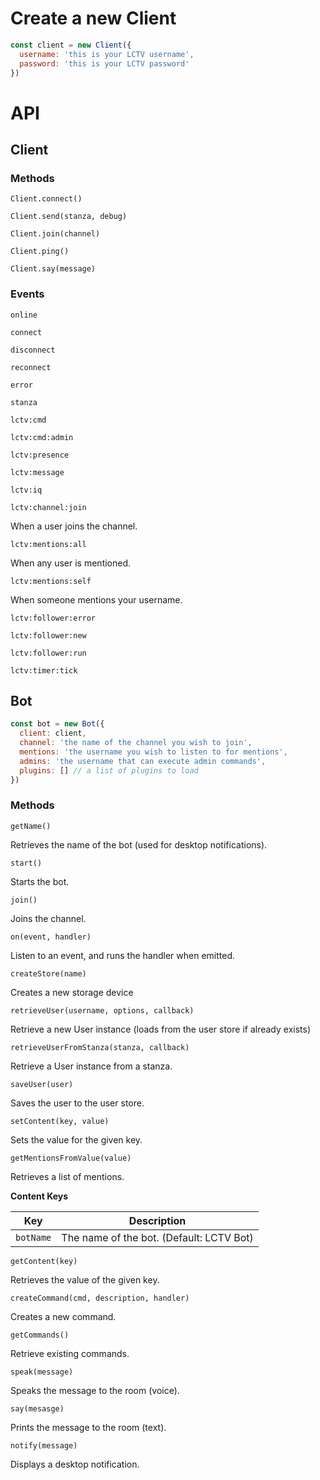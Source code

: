 # Create a new Client

```javascript
const client = new Client({
  username: 'this is your LCTV username',
  password: 'this is your LCTV password'
})
```

# API

## Client

### Methods

`Client.connect()`

`Client.send(stanza, debug)`

`Client.join(channel)`

`Client.ping()`

`Client.say(message)`


### Events

`online`

`connect`

`disconnect`

`reconnect`

`error`

`stanza`

`lctv:cmd`

`lctv:cmd:admin`

`lctv:presence`

`lctv:message`

`lctv:iq`

`lctv:channel:join`

When a user joins the channel.

`lctv:mentions:all`

When any user is mentioned.

`lctv:mentions:self`

When someone mentions your username.

`lctv:follower:error`

`lctv:follower:new`

`lctv:follower:run`

`lctv:timer:tick`


## Bot

```javascript
const bot = new Bot({
  client: client,
  channel: 'the name of the channel you wish to join',
  mentions: 'the username you wish to listen to for mentions',
  admins: 'the username that can execute admin commands',
  plugins: [] // a list of plugins to load
})


```

### Methods

`getName()`

Retrieves the name of the bot (used for desktop notifications).

`start()`

Starts the bot.

`join()`

Joins the channel.

`on(event, handler)`

Listen to an event, and runs the handler when emitted.

`createStore(name)`

Creates a new storage device

`retrieveUser(username, options, callback)`

Retrieve a new User instance (loads from the user store if already exists)

`retrieveUserFromStanza(stanza, callback)`

Retrieve a User instance from a stanza.

`saveUser(user)`

Saves the user to the user store.

`setContent(key, value)`

Sets the value for the given key.

`getMentionsFromValue(value)`

Retrieves a list of mentions.

**Content Keys**

|Key|Description|
|---|---|
|`botName`|The name of the bot. (Default: LCTV Bot)|

`getContent(key)`

Retrieves the value of the given key.

`createCommand(cmd, description, handler)`

Creates a new command.

`getCommands()`

Retrieve existing commands.

`speak(message)`

Speaks the message to the room (voice).

`say(mesasge)`

Prints the message to the room (text).

`notify(message)`

Displays a desktop notification.
